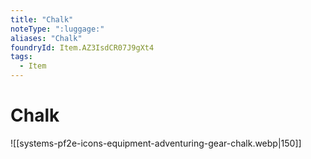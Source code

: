 ```yaml
---
title: "Chalk"
noteType: ":luggage:"
aliases: "Chalk"
foundryId: Item.AZ3IsdCR07J9gXt4
tags:
  - Item
---
```


# Chalk
![[systems-pf2e-icons-equipment-adventuring-gear-chalk.webp|150]]
